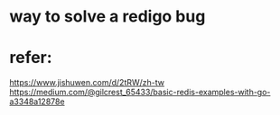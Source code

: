 # way to solve a redigo bug


# refer:
https://www.jishuwen.com/d/2tRW/zh-tw
https://medium.com/@gilcrest_65433/basic-redis-examples-with-go-a3348a12878e